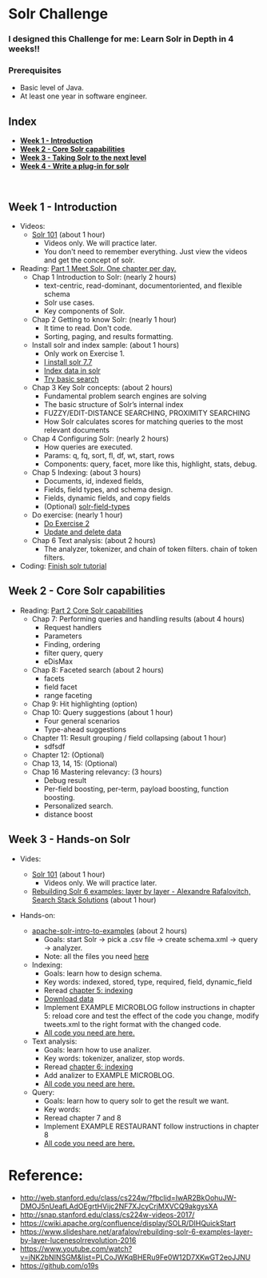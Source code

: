 # Solr Challenge

### I designed this Challenge for me: Learn Solr in Depth in 4 weeks!!

### Prerequisites
* Basic level of Java.
* At least one year in software engineer.

## Index
 - **[Week 1 - Introduction](https://github.com/quangvu0702/Solr_challenge/new/master?readme=1#week-1---introduction)**
 - **[Week 2 - Core Solr capabilities](https://github.com/quangvu0702/Solr_Challenge/blob/master/README.md#week-2---core-solr-capabilities)**
 - **[Week 3 - Taking Solr to the next level](https://github.com/quangvu0702/Solr_Challenge/blob/master/README.md#week-3---taking-solr-to-the-next-level)**
 - **[Week 4 - Write a plug-in for solr]()**
<br>

## Week 1 - Introduction
- Videos:
  * [Solr 101](https://cognitiveclass.ai/courses/introduction-to-solr) (about 1 hour)
     - Videos only. We will practice later.
     - You don't need to remember everything. Just view the videos and get the concept of solr.
- Reading: [Part 1 Meet Solr. One chapter per day.](https://livebook.manning.com/book/solr-in-action/about-this-book/)
  * Chap 1 Introduction to Solr: (nearly 2 hours)
    - text-centric, read-dominant, documentoriented, and flexible schema
    - Solr use cases.
    - Key components of Solr.
  * Chap 2 Getting to know Solr: (nearly 1 hour)
    - It time to read. Don't code.
    - Sorting, paging, and results formatting.
  * Install solr and index sample: (about 1 hours)
    - Only work on Exercise 1.
    - [I install solr 7.7](http://lucene.apache.org/solr/guide/7_7/solr-tutorial.html#solr-tutorial)
    - [Index data in solr](http://lucene.apache.org/solr/guide/7_7/solr-tutorial.html#index-the-techproducts-data)
    - [Try basic search](http://lucene.apache.org/solr/guide/7_7/solr-tutorial.html#tutorial-searching)
  * Chap 3 Key Solr concepts: (about 2 hours)
    - Fundamental problem search engines are solving 
    - The basic structure of Solr’s internal index
    - FUZZY/EDIT-DISTANCE SEARCHING, PROXIMITY SEARCHING
    - How Solr calculates scores for matching queries to the most relevant documents
  * Chap 4 Configuring Solr: (nearly 2 hours)
    - How queries are executed.
    - Params: q, fq, sort, fl, df, wt, start, rows
    - Components: query, facet, more like this, highlight, stats, debug.
  * Chap 5 Indexing: (about 3 hours)
    - Documents, id, indexed fields, 
    - Fields, field types, and schema design.
    - Fields, dynamic fields, and copy fields
    - (Optional) [solr-field-types](http://lucene.apache.org/solr/guide/7_7/solr-field-types.html)
  * Do exercise: (nearly 1 hour)
    - [Do Exercise 2](http://lucene.apache.org/solr/guide/7_7/solr-tutorial.html#exercise-2)
    - [Update and delete data](http://lucene.apache.org/solr/guide/7_7/solr-tutorial.html#exercise-3)
  * Chap 6 Text analysis: (about 2 hours)
    - The analyzer, tokenizer, and chain of token filters.
chain of token filters.
- Coding: [Finish solr tutorial](http://lucene.apache.org/solr/guide/7_7/solr-tutorial.html#solr-tutorial)

## Week 2 - Core Solr capabilities

- Reading: [Part 2 Core Solr capabilities](https://livebook.manning.com/book/solr-in-action/about-this-book/)
  * Chap 7: Performing queries and handling results (about 4 hours)
    - Request handlers
    - Parameters
    - Finding, ordering
    - filter query, query
    - eDisMax
  * Chap 8: Faceted search (about 2 hours)
    - facets
    - field facet
    - range faceting
  * Chap 9: Hit highlighting (option)
  * Chap 10: Query suggestions (about 1 hour)
    - Four general scenarios
    - Type-ahead suggestions
  * Chapter 11: Result grouping / field collapsing (about 1 hour)
    - sdfsdf
  * Chapter 12: (Optional)
  * Chap 13, 14, 15: (Optional)
  * Chap 16 Mastering relevancy: (3 hours)
    - Debug result
    - Per-field boosting, per-term, payload boosting, function boosting.
    - Personalized search.
    - distance boost
  
## Week 3 - Hands-on Solr
 - Vides:
   - [Solr 101](https://cognitiveclass.ai/courses/introduction-to-solr) (about 1 hour)
     - Videos only. We will practice later.
   - [Rebuilding Solr 6 examples: layer by layer - Alexandre Rafalovitch, Search Stack Solutions](https://www.youtube.com/watch?v=lc6krl8iC9o) (about 1 hour)
 
 - Hands-on:
   - [apache-solr-intro-to-examples](https://dmidma.wordpress.com/2017/03/31/apache-solr-intro-to-examples/) (about 2 hours)
     - Goals: start Solr -> pick a .csv file -> create schema.xml -> query -> analyzer.
     - Note: all the files you need [here](https://github.com/quangvu0702/Solr-Challenge/tree/master/collection1)
   - Indexing:
     - Goals: learn how to design schema.
     - Key words: indexed, stored, type, required, field, dynamic_field
     - Reread [chapter 5: indexing](https://livebook.manning.com/book/solr-in-action/chapter-5)
     - [Download data](https://www.manning.com/downloads/683)
     - Implement EXAMPLE MICROBLOG follow instructions in chapter 5: reload core and test the effect of the code you change, modify tweets.xml to the right format with the changed code.
     - [All code you need are here.](https://github.com/quangvu0702/Solr-Challenge/tree/master/microblog)
   - Text analysis:
     - Goals: learn how to use analizer.
     - Key words: tokenizer, analizer, stop words.
     - Reread [chapter 6: indexing](https://livebook.manning.com/book/solr-in-action/chapter-6)
     - Add analizer to EXAMPLE MICROBLOG.
     - [All code you need are here.](https://github.com/quangvu0702/Solr-Challenge/tree/master/microblog-chapter6)
   - Query:
     - Goals: learn how to query solr to get the result we want.
     - Key words: 
     - Reread chapter 7 and 8
     - Implement EXAMPLE RESTAURANT follow instructions in chapter 8
     - [All code you need are here.](https://github.com/quangvu0702/Solr-Challenge/tree/master/restaurants)
# Reference:
- http://web.stanford.edu/class/cs224w/?fbclid=IwAR2BkOohuJW-DMOJ5nUeafLAdOEgrtHVijc2NF7XJcyCrjMXVCQ9akgysXA
- http://snap.stanford.edu/class/cs224w-videos-2017/
- https://cwiki.apache.org/confluence/display/SOLR/DIHQuickStart
- https://www.slideshare.net/arafalov/rebuilding-solr-6-examples-layer-by-layer-lucenesolrrevolution-2016
- https://www.youtube.com/watch?v=jNK2bNINSGM&list=PLCoJWKqBHERu9Fe0W12D7XKwGT2eoJJNU
- https://github.com/o19s
